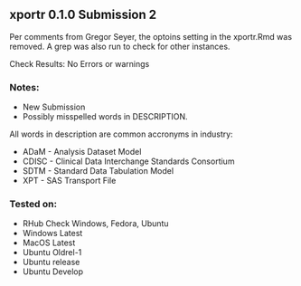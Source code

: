 ## xportr 0.1.0 Submission 2

Per comments from Gregor Seyer, the optoins setting in the xportr.Rmd was removed. A grep was also run to check for other instances.


Check Results:
  No Errors or warnings

### Notes:

  - New Submission
  - Possibly misspelled words in DESCRIPTION.
  
All words in description are common accronyms in industry:

  - ADaM - Analysis Dataset Model
  - CDISC - Clinical Data Interchange Standards Consortium
  - SDTM - Standard Data Tabulation Model
  - XPT - SAS Transport File

### Tested on:

  - RHub Check Windows, Fedora, Ubuntu 
  - Windows Latest
  - MacOS Latest
  - Ubuntu Oldrel-1
  - Ubuntu release
  - Ubuntu Develop
